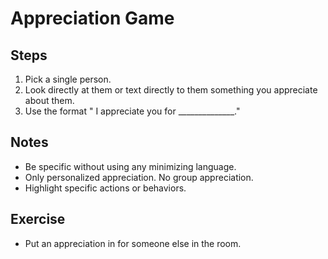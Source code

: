# Appreciation Game

## Steps

1. Pick a single person.  
2. Look directly at them or text directly to them something you appreciate about them.
3. Use the format "<their name> I appreciate you for ______________."

## Notes

* Be specific without using any minimizing language.
* Only personalized appreciation.  No group appreciation.
* Highlight specific actions or behaviors.

## Exercise
* Put an appreciation in for someone else in the room.


